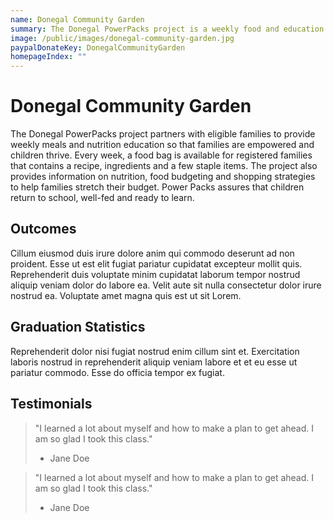 ```yaml
---
name: Donegal Community Garden
summary: The Donegal PowerPacks project is a weekly food and education program that helps eligible families feed their children and improve their nutrition skills.
image: /public/images/donegal-community-garden.jpg
paypalDonateKey: DonegalCommunityGarden
homepageIndex: ""
---
```

# Donegal Community Garden

The Donegal PowerPacks project partners with eligible families to provide weekly meals and nutrition education so that families are empowered and children thrive. Every week, a food bag is available for registered families that contains a recipe, ingredients and a few staple items. The project also provides information on nutrition, food budgeting and shopping strategies to help families stretch their budget. Power Packs assures that children return to school, well-fed and ready to learn.

## Outcomes

Cillum eiusmod duis irure dolore anim qui commodo deserunt ad non proident. Esse ut est elit fugiat pariatur cupidatat excepteur mollit quis. Reprehenderit duis voluptate minim cupidatat laborum tempor nostrud aliquip veniam dolor do labore ea. Velit aute sit nulla consectetur dolor irure nostrud ea. Voluptate amet magna quis est ut sit Lorem.

## Graduation Statistics

Reprehenderit dolor nisi fugiat nostrud enim cillum sint et. Exercitation laboris nostrud in reprehenderit aliquip veniam labore et et eu esse ut pariatur commodo. Esse do officia tempor ex fugiat.

## Testimonials

> "I learned a lot about myself and how to make a plan to get ahead. I am so glad I took this class."
> - Jane Doe

> "I learned a lot about myself and how to make a plan to get ahead. I am so glad I took this class."
> - Jane Doe
